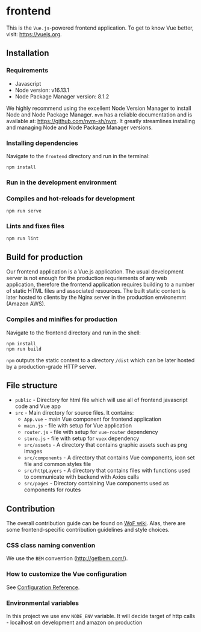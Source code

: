 # frontend
This is the `Vue.js`-powered frontend application. To get to know Vue better, visit: https://vuejs.org.

## Installation
### Requirements
* Javascript
* Node version: v16.13.1
* Node Package Manager version: 8.1.2

We highly recommend using the excellent Node Version Manager to install Node and Node Package Manager. `nvm` has a reliable documentation and is available at: https://github.com/nvm-sh/nvm. It greatly streamlines installing and managing Node and Node Package Manager versions.

### Installing dependencies
Navigate to the `frontend` directory and run in the terminal:
```
npm install
```

### Run in the development environment
### Compiles and hot-reloads for development
```
npm run serve
```

### Lints and fixes files
```
npm run lint
```

## Build for production
Our frontend application is a Vue.js application. The usual development server is not enough for the production requriements of any web application, therefore the frontend application requires building to a number of static HTML files and associated resources. The built static content is later hosted to clients by the Nginx server in the production environemnt (Amazon AWS).
### Compiles and minifies for production
Navigate to the frontend directory and run in the shell:
```
npm install
npm run build
```
`npm` outputs the static content to a directory `/dist` which can be later hosted by a production-grade HTTP server.

## File structure
* `public` - Directory for html file which will use all of frontend javascript code and Vue app
* `src` - Main directory for source files. It contains:
  - `App.vue` - main Vue component for frontend application
  - `main.js` - file with setup for Vue application
  - `router.js` - file with setup for `vue-router` dependency
  - `store.js` - file with setup for `vuex` dependency
  - `src/assets` - A directory that contains graphic assets such as png images
  - `src/components` - A directory that contains Vue components, icon set file and common styles file
  - `src/httpLayers` - A directory that contains files with functions used to communicate with backend with Axios calls
  - `src/pages` - Directory containing Vue components used as components for routes

## Contribution
The overall contribution guide can be found on [WoF wiki](https://github.com/kpagacz/wiki-on-fire/wiki/Contribution-guide). Alas, there are some frontend-specific contribution guidelines and style choices.

### CSS class naming convention
We use the `BEM` convention (http://getbem.com/).

### How to customize the Vue configuration
See [Configuration Reference](https://cli.vuejs.org/config/).

### Environmental variables
In this project we use env `NODE_ENV` variable. It will decide target of http calls - localhost on development and amazon on production
